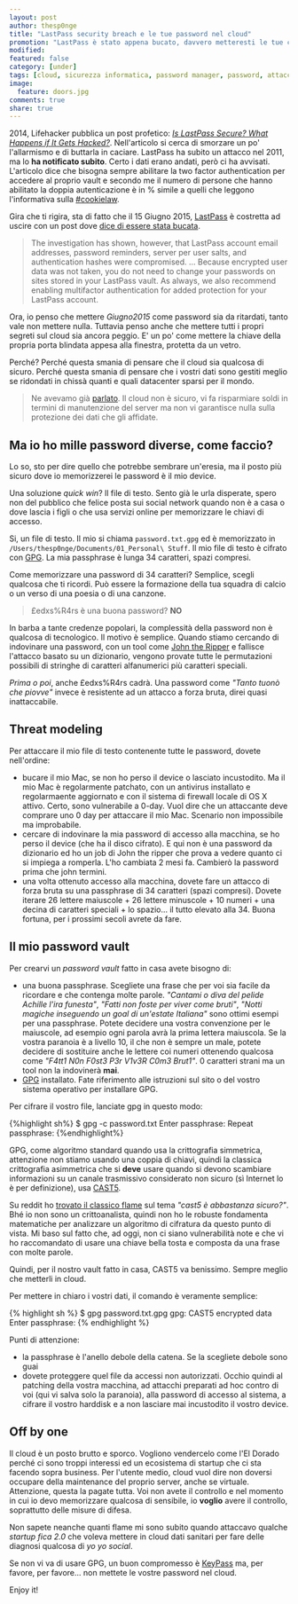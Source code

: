 ```yaml
---
layout: post
author: thesp0nge
title: "LastPass security breach e le tue password nel cloud"
promotion: "LastPass è stato appena bucato, davvero metteresti le tue credenziali nel cloud?"
modified: 
featured: false
category: [under]
tags: [cloud, sicurezza informatica, password manager, password, attacco informatico]
image:
  feature: doors.jpg
comments: true
share: true
---
```


2014, Lifehacker pubblica un post profetico: [_Is LastPass Secure? What Happens
if It Gets
Hacked?_](http://lifehacker.com/is-lastpass-secure-what-happens-if-it-gets-hacked-1555511389).
Nell'articolo si cerca di smorzare un po' l'allarmismo e di buttarla in
caciare. LastPass ha subito un attacco nel 2011, ma lo **ha notificato
subito**. Certo i dati erano andati, però ci ha avvisati. L'articolo dice che
bisogna sempre abilitare la two factor authentication per accedere al proprio
vault e secondo me il numero di persone che hanno abilitato la doppia
autenticazione è in % simile a quelli che leggono l'informativa sulla
[#cookielaw](http://www.cookielaw.org). 

Gira che ti rigira, sta di fatto che il 15 Giugno 2015,
[LastPass](https://www.lastpass.com) è costretta ad uscire con un post dove
[dice di essere stata
bucata](https://blog.lastpass.com/2015/06/lastpass-security-notice.html/).

> The investigation has shown, however, that LastPass account email addresses,
> password reminders, server per user salts, and authentication hashes were
> compromised.
> ...
> Because encrypted user data was not taken, you do not need to change your
> passwords on sites stored in your LastPass vault. As always, we also
> recommend enabling multifactor authentication for added protection for your
> LastPass account.

Ora, io penso che mettere _Giugno2015_ come password sia da ritardati, tanto
vale non mettere nulla. Tuttavia penso anche che mettere tutti i propri segreti
sul cloud sia ancora peggio. E' un po' come mettere la chiave della propria
porta blindata appesa alla finestra, protetta da un vetro.

Perché? Perché questa smania di pensare che il cloud sia qualcosa di sicuro.
Perché questa smania di pensare che i vostri dati sono gestiti meglio se
ridondati in chissà quanti e quali datacenter sparsi per il mondo.


> Ne avevamo già
> [parlato]({{site.url}}/blog/netcrash-tensione-ai-contorni-della-nuvola/). Il
> cloud non è sicuro, vi fa risparmiare soldi in termini di manutenzione del
> server ma non vi garantisce nulla sulla protezione dei dati che gli affidate.

## Ma io ho mille password diverse, come faccio?

Lo so, sto per dire quello che potrebbe sembrare un'eresia, ma il posto più
sicuro dove io memorizzerei le password è il mio device.

Una soluzione _quick win_? Il file di testo. Sento già le urla disperate, spero
non del pubblico che felice posta sui social network quando non è a casa o dove
lascia i figli o che usa servizi online per memorizzare le chiavi di accesso.

Si, un file di testo. Il mio si chiama ```password.txt.gpg``` ed è memorizzato in
```/Users/thesp0nge/Documents/01_Personal\ Stuff```. Il mio file di testo è cifrato
con [GPG](https://gnupg.org). La mia passphrase è lunga 34 caratteri, spazi
compresi.

Come memorizzare una password di 34 caratteri? Semplice, scegli qualcosa che ti
ricordi. Può essere la formazione della tua squadra di calcio o un verso di una
poesia o di una canzone.

> £edxs%R4rs è una buona password? **NO**

In barba a tante credenze popolari, la complessità della password non è
qualcosa di tecnologico. Il motivo è semplice. Quando stiamo cercando di
indovinare una password, con un tool come [John the
Ripper](http://www.openwall.com/john/) e fallisce l'attacco basato su un
dizionario, vengono provate tutte le permutazioni possibili di stringhe di
caratteri alfanumerici più caratteri speciali.

_Prima o poi_, anche £edxs%R4rs cadrà. Una password come _"Tanto tuonò che
piovve"_ invece è resistente ad un attacco a forza bruta, direi quasi
inattaccabile.

## Threat modeling

Per attaccare il mio file di testo contenente tutte le password, dovete nell'ordine:

* bucare il mio Mac, se non ho perso il device o lasciato incustodito. Ma il
  mio Mac è regolarmente patchato, con un antivirus installato e regolarmaente
  aggiornato e con il sistema di firewall locale di OS X attivo. Certo, sono
  vulnerabile a 0-day. Vuol dire che un attaccante deve comprare uno 0 day per
  attaccare il mio Mac. Scenario non impossibile ma improbabile.
* cercare di indovinare la mia password di accesso alla macchina, se ho perso
  il device (che ha il disco cifrato). E qui non è una password da dizionario ed
  ho un job di John the ripper che prova a vedere quanto ci si impiega a
  romperla. L'ho cambiata 2 mesi fa. Cambierò la password prima che john termini.
* una volta ottenuto accesso alla macchina, dovete fare un attacco di forza
  bruta su una passphrase di 34 caratteri (spazi compresi). Dovete iterare 26
  lettere maiuscole + 26 lettere minuscole + 10 numeri + una decina di caratteri
  speciali + lo spazio... il tutto elevato alla 34. Buona fortuna, per i
  prossimi secoli avrete da fare.

## Il mio password vault

Per crearvi un _password vault_ fatto in casa avete bisogno di:

* una buona passphrase. Scegliete una frase che per voi sia facile da ricordare e
  che contenga molte parole. _"Cantami o diva del pelide Achille l'ira funesta"_,
  _"Fatti non foste per viver come bruti"_, _"Notti magiche inseguendo un goal di
  un'estate Italiana"_ sono ottimi esempi per una passphrase. Potete decidere
  una vostra convenzione per le maiuscole, ad esempio ogni parola avrà la prima
  lettera maiuscola. Se la vostra paranoia è a livello 10, il che non è sempre
  un male, potete decidere di sostituire anche le lettere coi numeri ottenendo
  qualcosa come _"F4tt1 N0n F0st3 P3r V1v3R C0m3 Brut1"_. 0 caratteri strani ma
  un tool non la indovinerà **mai**.
* [GPG](http://gnupg.org) installato. Fate riferimento alle istruzioni sul sito
  o del vostro sistema operativo per installare GPG.

Per cifrare il vostro file, lanciate gpg in questo modo:

{%highlight sh%}
$ gpg -c password.txt
Enter passphrase:   <YOUR-PASSWORD>
Repeat passphrase:  <YOUR-PASSWORD>
{%endhighlight%}

GPG, come algoritmo standard quando usa la crittografia simmetrica, attenzione
non stiamo usando una coppia di chiavi, quindi la classica crittografia
asimmetrica che si **deve** usare quando si devono scambiare informazioni su un
canale trasmissivo considerato non sicuro (sì Internet lo è per definizione),
usa [CAST5](https://it.wikipedia.org/wiki/CAST-128).

Su reddit ho [trovato il classico
flame](http://www.reddit.com/r/linux/comments/1l097o/gpg_encryption_strength/)
sul tema _"cast5 è abbastanza sicuro?"_. Bhé io non sono un crittoanalista,
quindi non ho le robuste fondamenta matematiche per analizzare un algoritmo di
cifratura da questo punto di vista. Mi baso sul fatto che, ad oggi, non ci
siano vulnerabilità note e che vi ho raccomandato di usare una chiave bella
tosta e composta da una frase con molte parole.

Quindi, per il nostro vault fatto in casa, CAST5 va benissimo. Sempre meglio
che metterli in cloud.

Per mettere in chiaro i vostri dati, il comando è veramente semplice:

{% highlight sh %}
$ gpg password.txt.gpg
gpg: CAST5 encrypted data
Enter passphrase:<YOUR-PASSWORD>
{% endhighlight %}

Punti di attenzione:

* la passphrase è l'anello debole della catena. Se la scegliete debole sono guai
* dovete proteggere quel file da accessi non autorizzati. Occhio quindi al
  patching della vostra macchina, ad attacchi preparati ad hoc contro di voi (qui
  vi salva solo la paranoia), alla password di accesso al sistema, a cifrare il
  vostro harddisk e a non lasciare mai incustodito il vostro device.

## Off by one

Il cloud è un posto brutto e sporco. Vogliono vendercelo come l'El Dorado
perché ci sono troppi interessi ed un ecosistema di startup che ci sta facendo
sopra business. Per l'utente medio, cloud vuol dire non doversi occupare della
maintenance del proprio server, anche se virtuale. Attenzione, questa la pagate
tutta. Voi non avete il controllo e nel momento in cui io devo memorizzare
qualcosa di sensibile, io **voglio** avere il controllo, soprattutto delle
misure di difesa.

Non sapete neanche quanti flame mi sono subito quando attaccavo qualche
_startup fica 2.0_ che voleva mettere in cloud dati sanitari per fare delle
diagnosi qualcosa di _yo yo social_.

Se non vi va di usare GPG, un buon compromesso è [KeyPass](http://keepass.info)
ma, per favore, per favore... non mettete le vostre password nel cloud.

Enjoy it!
